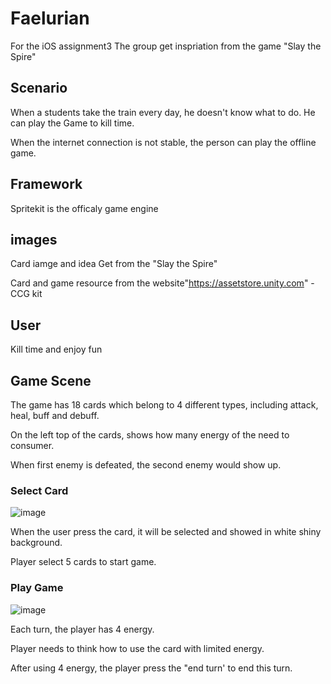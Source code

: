 # Faelurian
For the iOS assignment3
The group get inspriation from the game "Slay the Spire"

## Scenario
When a students take the train every day, he doesn't know what to do. He can play the Game to kill time.

When the internet connection is not stable, the person can play the offline game.

## Framework
Spritekit is the officaly game engine

## images
Card iamge and idea Get from the "Slay the Spire"

Card and game resource from the website"https://assetstore.unity.com" - CCG kit


## User
Kill time and enjoy fun

## Game Scene
The game has 18 cards which belong to 4 different types, including attack, heal, buff and debuff.

On the left top of the cards, shows how many energy of the need to consumer.

When first enemy is defeated, the second enemy would show up.


### Select Card
![image](https://github.com/uts-ios-dev/uts-ios-2019-project3-group-118/blob/master/Screen%20Shot%202019-06-02%20at%2012.05.03%20am.png)

When the user press the card, it will be selected and showed in white shiny background.

Player select 5 cards to start game.

### Play Game
![image](https://github.com/uts-ios-dev/uts-ios-2019-project3-group-118/blob/master/Screen%20Shot%202019-06-02%20at%2012.05.24%20am.png)

Each turn, the player has 4 energy.

Player needs to think how to use the card with limited energy.

After using 4 energy, the player press the "end turn' to end this turn.
